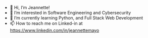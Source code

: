 - 👋 Hi, I’m Jeannette!
- 👀 I’m interested in Software Engineering and Cybersecurity
- 🌱 I’m currently learning Python, and Full Stack Web Development
- 📫 How to reach me on Linked-in at https://www.linkedin.com/in/jeannettemayo

<!---
JeannetteMayo/JeannetteMayo is a ✨ special ✨ repository because its `README.md` (this file) appears on your GitHub profile.
You can click the Preview link to take a look at your changes.
--->
